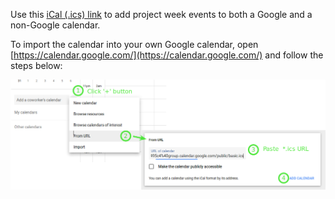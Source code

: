 ---
---

Use this [iCal (.ics) link](https://calendar.google.com/calendar/ical/c_3r3r73rq4imstr9125q9v6d984%40group.calendar.google.com/public/basic.ics) to add project week events to both a Google and a non-Google calendar.

To import the calendar into your own Google calendar, open [https://calendar.google.com/](https://calendar.google.com/) and follow the steps below:

![CalendarImportingInstructions](CalendarImporting.png)
